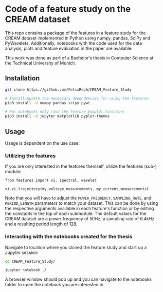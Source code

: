 # Code of a feature study on the CREAM dataset

This repo contains a package of the features in a feature study for the CREAM dataset implemented in Python using numpy, pandas, SciPy and PyWavelets. Additionally, notebooks with the code used for the data analysis, plots and feature evaluation in the paper are available.

This work was done as part of a Bachelor's thesis in Computer Science at the Technical University of Munich.

## Installation

```bash
git clone https://github.com/FelixRech/CREAM_Feature_Study

# Install/update the necessary dependencies for using the features
pip3 install -U numpy pandas scipy pywt

# For notebooks only (and the feature_boxplot function)
pip3 install -U jupyter matplotlib pyplot-themes
```

## Usage

Usage is dependent on the use case:

### Utilizing the features

If you are only interested in the features themself, utilize the features (sub-) module:

```python3
from features import vi, spectral, wavelet

vi.vi_trajectory(my_voltage_measurements, my_current_measurements)
```

Note that you will have to adjust the `POWER_FREQUENCY`, `SAMPLING_RATE`, and `PERIOD_LENGTH` parameters to match your dataset. This can be done by using the respective arguments available in each feature's function or by editing the constants in the top of each submodule. The default values for the CREAM dataset are a power frequency of 50Hz, a sampling rate of 6.4kHz and a resulting period length of 128.

### Interacting with the notebooks created for the thesis

Navigate to location where you cloned the feature study and start up a Jupyter session:

```bash
cd CREAM_Feature_Study/

jupyter notebook ./
```

A browser window should pop up and you can navigate to the notebooks folder to open the notebook you are interested in.
